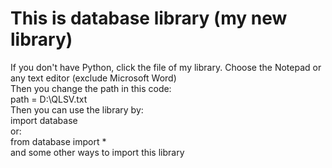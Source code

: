 # This is database library (my new library)
If you don't have Python, click the file of my library. Choose the Notepad or any text editor (exclude Microsoft Word)<br/>
Then you change the path in this code:<br/>
path = D:\QLSV.txt<br/>
Then you can use the library by:<br/>
import database<br/>
or:<br/>
from database import *<br/>
and some other ways to import this library
